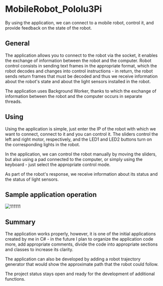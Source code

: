 # MobileRobot_Pololu3Pi
 By using the application, we can connect to a mobile robot, control it, and provide feedback on the state of the robot.

## General
  
The application allows you to connect to the robot via the socket, it enables the exchange of information between the robot and the computer. Robot control consists in sending text frames in the appropriate format, which the robot decodes and changes into control instructions - in return, the robot sends return frames that must be decoded and thus we receive information about the robot's state and about the light sensors installed in the robot.

The application uses Background Worker, thanks to which the exchange of information between the robot and the computer occurs in separate threads.

## Using

Using the application is simple, just enter the IP of the robot with which we want to connect, connect to it and you can control it. The sliders control the left and right motor, respectively, and the LED1 and LED2 buttons turn on the corresponding lights in the robot.

In the application, we can control the robot manually by moving the sliders, but also using a pad connected to the computer, or simply using the keyboard - just select the appropriate control mode.

As part of the robot's response, we receive information about its status and the status of light sensors.

## Sample application operation
![111111](https://user-images.githubusercontent.com/59517489/117930123-e6961e80-b2fd-11eb-80a0-5ac4c0acde1e.jpg)

## Summary
The application works properly, however, it is one of the initial applications created by me in C# - in the future I plan to organize the application code more, add appropriate comments, divide the code into appropriate sections and classes to increase its clarity.

The application can also be developed by adding a robot trajectory generator that would show the approximate path that the robot could follow.

The project status stays open and ready for the development of additional functions.
